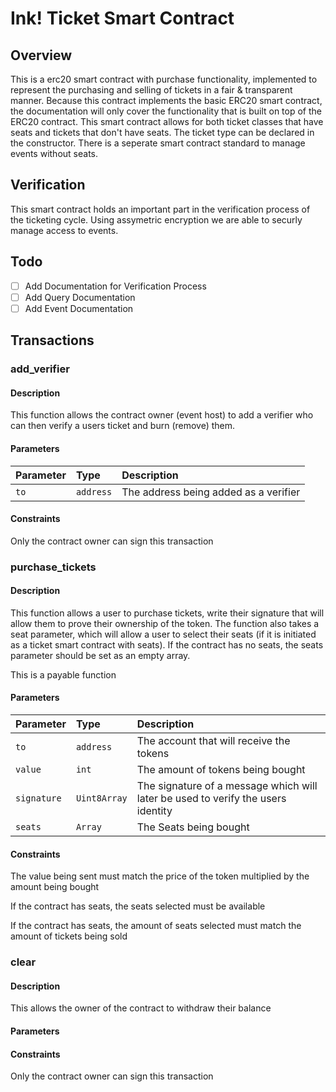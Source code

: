 # Ink! Ticket Smart Contract
## Overview
This is a erc20 smart contract with purchase functionality, implemented to represent the purchasing and selling of tickets
in a fair & transparent manner. Because this contract implements the basic ERC20 smart contract, the documentation will only cover 
the functionality that is built on top of the ERC20 contract. This smart contract allows for both ticket classes that have seats and 
tickets that don't have seats. The ticket type can be declared in the constructor. There is a seperate smart contract standard to manage events without seats.

## Verification

This smart contract holds an important part in the verification process of the ticketing cycle. Using assymetric encryption we are 
able to securly manage access to events.




## Todo

- [ ] Add Documentation for Verification Process
- [ ] Add Query Documentation
- [ ] Add Event Documentation

## Transactions


### add_verifier
#### Description
This function allows the contract owner (event host) to add a verifier who can then verify a users ticket and burn (remove) them.
#### Parameters
| Parameter | Type     | Description                       |
| :-------- | :------- | :-------------------------------- |
| `to`      | `address` | The address being added as a verifier |

#### Constraints
Only the contract owner can sign this transaction


### purchase_tickets
#### Description
This function allows a user to purchase tickets, write their signature that will allow them to prove their ownership of the token.
The function also takes a seat parameter, which will allow a user to select their seats (if it is initiated as a ticket smart contract with seats).
If the contract has no seats, the seats parameter should be set as an empty array. 

This is a payable function 
#### Parameters
| Parameter | Type     | Description                       |
| :-------- | :------- | :-------------------------------- |
| `to`      | `address` | The account that will receive the tokens |
| `value`      | `int` | The amount of tokens being bought  |
| `signature`      | `Uint8Array` | The signature of a message which will later be used to verify the users identity |
| `seats`      | `Array` | The Seats being bought |

#### Constraints
The value being sent must match the price of the token multiplied by the amount being bought

If the contract has seats, the seats selected must be available

If the contract has seats, the amount of seats selected must match the amount of tickets being sold 



### clear
#### Description
This allows the owner of the contract to withdraw their balance
#### Parameters

#### Constraints

Only the contract owner can sign this transaction

